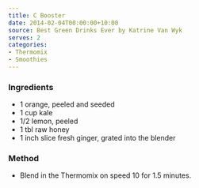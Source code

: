 ```yaml
---
title: C Booster
date: 2014-02-04T00:00:00+10:00
source: Best Green Drinks Ever by Katrine Van Wyk
serves: 2
categories:
- Thermomix
- Smoothies
---
```











### Ingredients

* 1 orange, peeled and seeded
* 1 cup kale
* 1/2 lemon, peeled
* 1 tbl raw honey
* 1 inch slice fresh ginger, grated into the blender 

### Method

* Blend in the Thermomix on speed 10 for 1.5 minutes.
